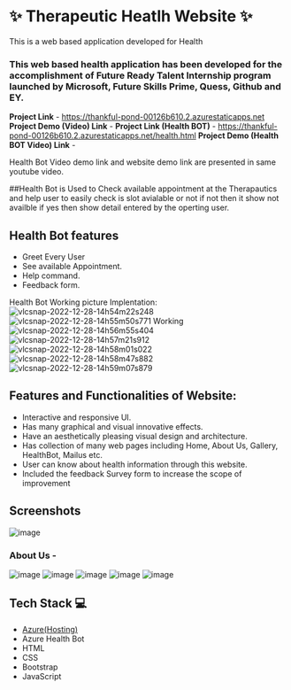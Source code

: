 # ✨ Therapeutic Heatlh Website  ✨

This is a web based application developed for Health 

### This web based health application has been developed for the accomplishment of Future Ready Talent Internship program launched by Microsoft, Future Skills Prime, Quess, Github and EY.


**Project Link** - https://thankful-pond-00126b610.2.azurestaticapps.net
**Project Demo (Video) Link** -
**Project Link (Health BOT)** - https://thankful-pond-00126b610.2.azurestaticapps.net/health.html
**Project Demo (Health BOT Video) Link** -

Health Bot Video demo link and website demo link are presented in same youtube video.

##Health Bot is Used to Check available appointment at the Therapautics and help user to easily check is slot avialable or not if not then it show not availble if yes then show detail entered by the operting user.

## Health Bot features
 - Greet Every User
 - See available Appointment.
 - Help command.
 - Feedback form.
 
 Health Bot Working picture
 Implentation:
 ![vlcsnap-2022-12-28-14h54m22s248](https://user-images.githubusercontent.com/110970350/209789669-1acc2eca-d085-4b86-af2b-57f41799e995.png)
![vlcsnap-2022-12-28-14h55m50s771](https://user-images.githubusercontent.com/110970350/209789842-adbf94dd-92ea-47a0-a46b-4459799965ac.png)
Working 
![vlcsnap-2022-12-28-14h56m55s404](https://user-images.githubusercontent.com/110970350/209789958-668925cb-0977-4c54-b4c4-4ed52c91fa18.png)
![vlcsnap-2022-12-28-14h57m21s912](https://user-images.githubusercontent.com/110970350/209789999-4ba48b11-88c8-41d8-b8a6-55acb72ecd33.png)
![vlcsnap-2022-12-28-14h58m01s022](https://user-images.githubusercontent.com/110970350/209790096-d5b1a67c-c7f3-4340-8f89-85abb361c46e.png)
![vlcsnap-2022-12-28-14h58m47s882](https://user-images.githubusercontent.com/110970350/209790224-a44165a5-31a0-4f48-afc4-40da5308da0c.png)
![vlcsnap-2022-12-28-14h59m07s879](https://user-images.githubusercontent.com/110970350/209790285-77a00567-72f1-4fc5-b643-41e901e9fb8d.png)

 
## Features and Functionalities of Website:

- Interactive and responsive UI.
- Has many graphical and visual innovative effects.
- Have an aesthetically pleasing visual design and architecture.
- Has collection of many web pages including Home, About Us, Gallery, HealthBot, Mailus etc.
- User can know about health information through this website.
- Included the feedback Survey form to increase the scope of improvement 

## Screenshots
![image](https://user-images.githubusercontent.com/110970350/209326890-12324aae-a4e5-4d02-8e81-6efb4563dbda.png)

### About Us -
![image](https://user-images.githubusercontent.com/110970350/209327283-ded7affa-c08f-40dd-8dce-81cbbd9d3deb.png)
![image](https://user-images.githubusercontent.com/110970350/209327314-165a0f0f-79e1-4454-b63e-197e2ad1fc11.png)
![image](https://user-images.githubusercontent.com/110970350/209327361-ecf143e4-60b5-48b6-a0e2-0326cb496235.png)
![image](https://user-images.githubusercontent.com/110970350/209327414-e66c6e37-27d5-4083-8f04-df557bf034dc.png)
![image](https://user-images.githubusercontent.com/110970350/209327456-3a5a2347-a467-49af-93bd-0000b60b3243.png)

## Tech Stack 💻

- [Azure(Hosting)](https://azure.microsoft.com/en-in/features/azure-portal/)
- Azure Health Bot
- HTML
- CSS
- Bootstrap
- JavaScript
